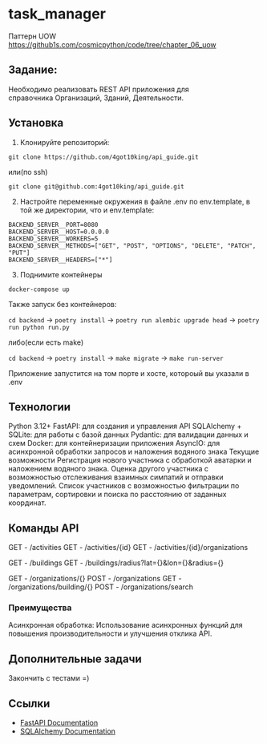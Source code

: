 # task_manager

Паттерн UOW https://github1s.com/cosmicpython/code/tree/chapter_06_uow

## Задание:
Необходимо реализовать REST API приложения для справочника Организаций, Зданий, Деятельности.

## Установка
1) Клонируйте репозиторий:

`git clone https://github.com/4got10king/api_guide.git`

или(по ssh)

`git clone git@github.com:4got10king/api_guide.git`

2) Настройте переменные окружения в файле .env по env.template, в той же директории, что и env.template:

```
BACKEND_SERVER__PORT=8080
BACKEND_SERVER__HOST=0.0.0.0
BACKEND_SERVER__WORKERS=5
BACKEND_SERVER__METHODS=["GET", "POST", "OPTIONS", "DELETE", "PATCH", "PUT"]
BACKEND_SERVER__HEADERS=["*"]
```

3) Поднимите контейнеры

`docker-compose up`


Также запуск без контейнеров:

`cd backend` ->
`poetry install` ->
`poetry run alembic upgrade head` ->
`poetry run python run.py`

либо(если есть make)

`cd backend` ->
`poetry install` ->
`make migrate` ->
`make run-server`

Приложение запустится на том порте и хосте, котороый вы указали в .env

## Технологии
Python 3.12+
FastAPI: для создания и управления API
SQLAlchemy + SQLite: для работы с базой данных
Pydantic: для валидации данных и схем
Docker: для контейнеризации приложения
AsyncIO: для асинхронной обработки запросов и наложения водяного знака
Текущие возможности
Регистрация нового участника с обработкой аватарки и наложением водяного знака.
Оценка другого участника с возможностью отслеживания взаимных симпатий и отправки уведомлений.
Список участников с возможностью фильтрации по параметрам, сортировки и поиска по расстоянию от заданных координат.
## Команды API

GET - /activities
GET - /activities/{id}
GET - /activities/{id}/organizations

GET - /buildings
GET - /buildings/radius?lat={}&lon={}&radius={}

GET - /organizations/{}
POST - /organizations
GET - /organizations/building/{}
POST - /organizations/search


### Преимущества
Асинхронная обработка: Использование асинхронных функций для повышения производительности и улучшения отклика API.

## Дополнительные задачи
Закончить с тестами =)

## Ссылки

- [FastAPI Documentation](https://fastapi.tiangolo.com/)
- [SQLAlchemy Documentation](https://docs.sqlalchemy.org/)
